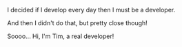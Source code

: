 I decided if I develop every day then I must be a developer. 

And then I didn't do that, but pretty close though!

Soooo... Hi, I'm Tim, a real developer!
